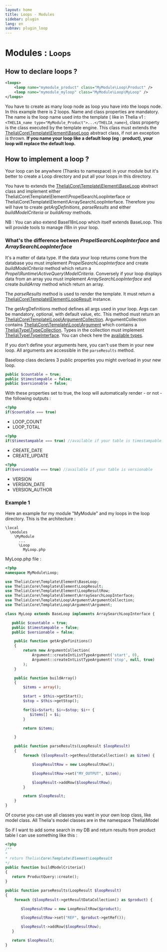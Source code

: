 ```yaml
---
layout: home
title: Loops - Modules
sidebar: plugin
lang: en
subnav: plugin_loop
---
```


<div class="page-header">
    <h1>Modules : <small>Loops</small></h1>
</div>

## How to declare loops ?

```xml
<loops>
    <loop name="mymodule_product" class="MyModule\Loop\Product" />
    <loop name="mymodule_myloop" class="MyModule\Loop\MyLoop" />
</loops>
```

You have to create as many loop node as loop you have into the loops node. In this example there is 2 loops. Name and
class properties are mandatory. The name is the loop name used into the template ( like in Thelia v1 : ```<THELIA_name
type="MyModule_Product">...</THELIA_name>```), class property is the class executed by the template engine. This
class must extends the [Thelia\Core\Template\Element\BaseLoop](/api/master/Thelia/Core/Template/Element/BaseLoop.html)
abstract class, if not an exception is thrown.
**If you name your loop like a default loop (eg : product), your loop will replace the default loop.**

## How to implement a loop ?

Your loop can be anywhere (Thanks to namespace) in your module but it's better to create a Loop directory and put all your loops in this directory.

You have to extends the [Thelia\Core\Template\Element\BaseLoop](/api/master/Thelia/Core/Template/Element/BaseLoop.html) abstract class and implement either Thelia\Core\Template\Element\PropelSearchLoopInterface or Thelia\Core\Template\Element\ArraySearchLoopInterface. Therefore you will have to create *getArgDefinitions*, *parseResults* and either *buildModelCriteria* or *buildArray* methods.

NB : You can also extend BaseI18nLoop which itself extends BaseLoop. This will provide tools to manage i18n in your loop.

### What's the difference betwen *PropelSearchLoopInterface* and *ArraySearchLoopInterface*

It's a matter of data type. If the data your loop returns come from the database you must implement *PropelSearchLoopInterface* and create *buildModelCriteria* method which return a *Propel\Runtime\ActiveQuery\ModelCriteria*. Conversely if your loop displays data from an array you must implement *ArraySearchLoopInterface* and create *buildArray* method which return an array.

The *parseResults* method is used to render the template. It must return a [Thelia\Core\Template\Element\LoopResult](/api/master/Thelia/Core/Template/Element/LoopResult.html) instance.

The getArgDefinitions method defines all args used in your loop. Args can be mandatory, optional, with default value, etc. This method must return an [Thelia\Core\Template\Loop\ArgumentCollection](). ArgumentCollection contains [Thelia\Core\Template\Loop\Argument]() which contains a [Thelia\Type\TypeCollection](). Types in the collection must implement [Thelia\Type\TypeInterface](). You can check here the [available types](/documentation/features/types).

If you don't define your arguments here, you can't use them in your new loop. All arguments are accessible in the ```parseResults``` method.

Baseloop class declares 3 public properties you might overload in your new loop.

```php
public $countable = true;
public $timestampable = false;
public $versionable = false;
```

With these properties set to true, the loop will automatically render - or not - the following outputs :

```php
<?php
if($countable === true)
```

* LOOP_COUNT
* LOOP_TOTAL

```php
<?php
if($timestampable === true) //available if your table is timestampable
```

* CREATE_DATE
* CREATE_UPDATE

```php
<?php
if($versionable === true) //available if your table is versionable
```

* VERSION
* VERSION_DATE
* VERSION_AUTHOR

### Example 1

Here an example for my module "MyModule" and my loops in the loop directory. This is the architecture :

 ```
 \local
   \modules
     \MyModule
       ...
       \Loop
         MyLoop.php
 ```

 MyLoop.php file :

 ```php
 <?php
 namespace MyModule\Loop;

 use Thelia\Core\Template\Element\BaseLoop;
 use Thelia\Core\Template\Element\LoopResult;
 use Thelia\Core\Template\Element\LoopResultRow;
 use Thelia\Core\Template\Element\ArraySearchLoopInterface;
 use Thelia\Core\Template\Loop\Argument\ArgumentCollection;
 use Thelia\Core\Template\Loop\Argument\Argument;

 class MyLoop extends BaseLoop implements ArraySearchLoopInterface {

    public $countable = true;
    public $timestampable = false;
    public $versionable = false;

     public function getArgDefinitions()
     {
         return new ArgumentCollection(
             Argument::createIntListTypeArgument('start', 0),
             Argument::createIntListTypeArgument('stop', null, true)
         );
     }

     public function buildArray()
     {
         $items = array();

         $start = $this->getStart();
         $stop = $this->getStop();

         for($i=$start; $i<=$stop; $i++ {
            $items[] = $i;
         }

         return $items;

     }

     public function parseResults(LoopResult $loopResult)
     {
         foreach ($loopResult->getResultDataCollection() as $item) {

             $loopResultRow = new LoopResultRow();

             $loopResultRow->set("MY_OUTPUT", $item);

             $loopResult->addRow($loopResultRow);
         }

         return $loopResult;
     }
 }

 ```

 Of course you can use all classes you want in your own loop class, like model class. All Thelia's model classes are in the
 namespace Thelia\Model

 So if I want to add some search in my DB and return results from product table I can use something like this :

 ```php
<?php
/**
*
* return Thelia\Core\Template\Element\LoopResult
*/
public function buildModelCriteria()
{
    return ProductQuery::create();
}

public function parseResults(LoopResult $loopResult)
{
     foreach ($loopResult->getResultDataCollection() as $product) {

        $loopResultRow = new LoopResultRow($product);

        $loopResultRow->set("REF", $product->getRef());

        $loopResult->addRow($loopResultRow);
    }

    return $loopResult;
}
```
